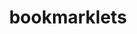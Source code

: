 ---
title: bookmarklets
tags:
  - Design
  - Development
  - Open Source
pattern:
  gradient: radial-gradient(circle at 0% 50%, transparent 9px, rgba(255, 255, 255, 0.2) 10px, transparent 11px) 0px 10px, radial-gradient(at 100% 100%,     transparent 9px, rgba(255, 255, 255, 0.2) 10px, transparent 11px), rgb(122, 124, 115)
  size: 20px 20px
---